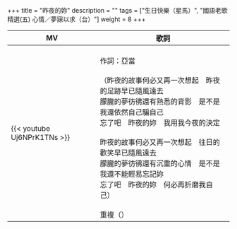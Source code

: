 +++
title = "昨夜的妳"
description = ""
tags = ["生日快樂（星馬）", "國語老歌精選(五) 心情／夢寐以求（台）"]
weight = 8
+++

MV  | 歌詞  
--------------|-------
{{< youtube Uj6NPrK1TNs >}}|<br/>作詞：亞當<br/><br/>（昨夜的故事何必又再一次想起　昨夜的足跡早已隨風遠去<br/>朦朧的夢彷彿還有熟悉的背影　是不是我還依然自己騙自己<br/>忘了吧　昨夜的妳　我用我今夜的決定<br/><br/>昨夜的故事何必又再一次想起　往日的歡笑早已隨風遠去<br/>朦朧的夢彷彿還有沉重的心情　是不是我還不能輕易忘記妳<br/> 忘了吧　昨夜的妳　何必再折磨我自己）<br/><br/>重複（）  